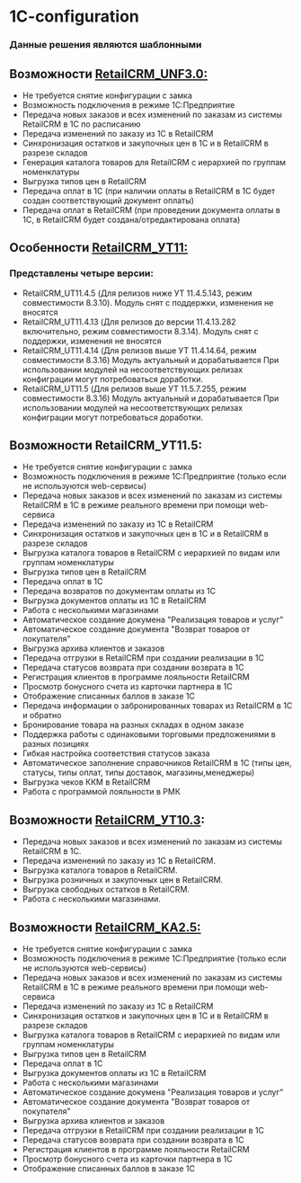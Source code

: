 # 1C-configuration

### Данные решения являются шаблонными

## Возможности [RetailCRM_UNF3.0:](https://github.com/retailcrm/1C-configuration/tree/master/Управление_нашей_фирмой/УНФ3.0)

* Не требуется снятие конфигурации с замка
* Возможность подключения в режиме 1С:Предприятие
* Передача новых заказов и всех изменений по заказам из системы RetailCRM в 1С по расписанию
* Передача изменений по заказу из 1C в RetailCRM
* Синхронизация остатков и закупочных цен в 1С и в RetailCRM в разрезе складов
* Генерация каталога товаров для RetailCRM с иерархией по группам номенклатуры
* Выгрузка типов цен в RetailCRM
* Передача оплат в 1С (при наличии оплаты в RetailCRM в 1С будет создан соответствующий документ оплаты)
* Передача оплат в RetailCRM (при проведении документа оплаты в 1С, в RetailCRM будет создана/отредактирована оплата)


## Особенности [RetailCRM_УТ11:](https://github.com/retailcrm/1C-configuration/tree/master/Управление_торговлей/УТ11.5)

### Представлены четыре версии: 
* RetailCRM_UT11.4.5 (Для релизов ниже УТ 11.4.5.143, режим совместимости 8.3.10). Модуль снят с поддержки, изменения не вносятся
* RetailCRM_UT11.4.13 (Для релизов до версии 11.4.13.282 включительно, режим совместимости 8.3.14).  Модуль снят с поддержки, изменения не вносятся
* RetailCRM_UT11.4.14 (Для релизов выше УТ 11.4.14.64, режим совместимости 8.3.16) Модуль актуальный и дорабатывается
При использовании модулей на несоответствующих релизах конфиграции могут потребоваться доработки.
* RetailCRM_UT11.5 (Для релизов выше УТ 11.5.7.255, режим совместимости 8.3.16) Модуль актуальный и дорабатывается
При использовании модулей на несоответствующих релизах конфиграции могут потребоваться доработки.


## Возможности RetailCRM_УТ11.5: 

* Не требуется снятие конфигурации с замка
* Возможность подключения в режиме 1С:Предприятие (только если не используются web-сервисы)
* Передача новых заказов и всех изменений по заказам из системы RetailCRM в 1С в режиме реального времени при помощи web-сервиса
* Передача изменений по заказу из 1C в RetailCRM
* Синхронизация остатков и закупочных цен в 1С и в RetailCRM в разрезе складов
* Выгрузка каталога товаров в RetailCRM с иерархией по видам или группам номенклатуры
* Выгрузка типов цен в RetailCRM
* Передача оплат в 1С
* Передача возвратов по документам оплаты из 1С
* Выгрузка документов оплаты из 1C в RetailCRM
* Работа с несколькими магазинами
* Автоматическое создание докумена "Реализация товаров и услуг"
* Автоматическое создание документа "Возврат товаров от покупателя"
* Выгрузка архива клиентов и заказов
* Передача отгрузки в RetailCRM при создании реализации в 1С
* Передача статусов возврата при создании возврата в 1С
* Регистрация клиентов в программе лояльности RetailCRM
* Просмотр бонусного счета из карточки партнера в 1С
* Отображение списанных баллов в заказе 1С
* Передача информации о забронированных товарах из RetailCRM в 1С и обратно
* Бронирование товара на разных складах в одном заказе
* Поддержка работы с одинаковыми торговыми предложениями в разных позициях 
* Гибкая настройка соответствия статусов заказа
* Автоматическое заполнение справочников RetailCRM в 1С (типы цен, статусы, типы оплат, типы доставок, магазины,менеджеры)
* Выгрузка чеков ККМ в RetailCRM
* Работа с программой лояльности в РМК

## Возможности [RetailCRM_УТ10.3](https://github.com/retailcrm/1C-configuration/tree/master/Управление_торговлей/УТ10.3):

* Передача новых заказов и всех изменений по заказам из системы RetailCRM в 1С.
* Передача изменений по заказу из 1C в RetailCRM.
* Выгрузка каталога товаров в RetailCRM.
* Выгрузка розничных и закупочных цен в RetailCRM.
* Выгрузка свободных остатков в RetailCRM.
* Работа с несколькими магазинами.

## Возможности [RetailCRM_KA2.5:](https://github.com/retailcrm/1C-configuration/tree/master/Комплексная_автоматизация/КА2.5)

* Не требуется снятие конфигурации с замка
* Возможность подключения в режиме 1С:Предприятие (только если не используются web-сервисы)
* Передача новых заказов и всех изменений по заказам из системы RetailCRM в 1С в режиме реального времени при помощи web-сервиса
* Передача изменений по заказу из 1C в RetailCRM
* Синхронизация остатков и закупочных цен в 1С и в RetailCRM в разрезе складов
* Выгрузка каталога товаров в RetailCRM с иерархией по видам или группам номенклатуры
* Выгрузка типов цен в RetailCRM
* Передача оплат в 1С
* Выгрузка документов оплаты из 1C в RetailCRM
* Работа с несколькими магазинами
* Автоматическое создание докумена "Реализация товаров и услуг"
* Автоматическое создание документа "Возврат товаров от покупателя"
* Выгрузка архива клиентов и заказов
* Передача отгрузки в RetailCRM при создании реализации в 1С
* Передача статусов возврата при создании возврата в 1С
* Регистрация клиентов в программе лояльности RetailCRM
* Просмотр бонусного счета из карточки партнера в 1С
* Отображение списанных баллов в заказе 1С